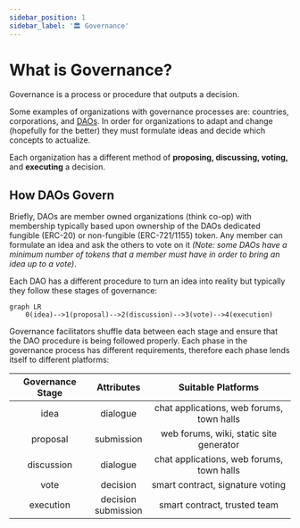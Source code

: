 ```yaml
---
sidebar_position: 1
sidebar_label: '🏛️ Governance'
---
```


# What is Governance?

Governance is a process or procedure that outputs a decision.

Some examples of organizations with governance processes are:
countries, corporations, and [DAOs](https://ethereum.org/en/dao/). In order for organizations to adapt and change (hopefully for the better) they must formulate ideas and decide which concepts to actualize.

Each organization has a different method of **proposing, discussing, voting,** and **executing** a decision.

## How DAOs Govern

Briefly, DAOs are member owned organizations (think co-op) with membership typically based upon ownership of the DAOs dedicated fungible (ERC-20) or non-fungible (ERC-721/1155) token.
Any member can formulate an idea and ask the others to vote on it *(Note: some DAOs have a minimum number of tokens that a member must have in order to bring an idea up to a vote)*. 

Each DAO has a different procedure to turn an idea into reality but typically they follow these stages of governance:

```mermaid
graph LR
	0(idea)-->1(proposal)-->2(discussion)-->3(vote)-->4(execution) 
```

Governance facilitators shuffle data between each stage and ensure that the DAO procedure is being followed properly. Each phase in the governance process has different requirements, therefore each phase lends itself to different platforms:

| Governance Stage |        Attributes        |            Suitable Platforms             |
| :--------------: | :----------------------: | :---------------------------------------: |
|       idea       |         dialogue         | chat applications, web forums, town halls |
|     proposal     |        submission        |  web forums, wiki, static site generator  |
|    discussion    |         dialogue         | chat applications, web forums, town halls |
|       vote       |         decision         |     smart contract, signature voting      |
|    execution     | decision<br />submission |       smart contract, trusted team        |
